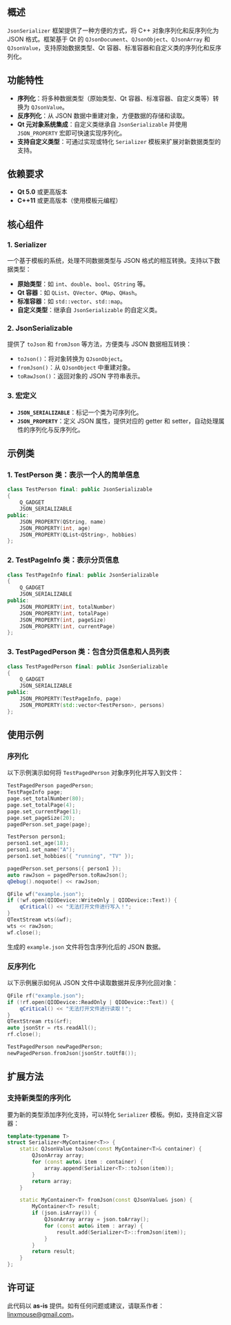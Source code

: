 ## 概述

`JsonSerializer` 框架提供了一种方便的方式，将 C++ 对象序列化和反序列化为 JSON 格式。框架基于 Qt 的 `QJsonDocument`、`QJsonObject`、`QJsonArray` 和 `QJsonValue`，支持原始数据类型、Qt 容器、标准容器和自定义类的序列化和反序列化。

## 功能特性

- **序列化**：将多种数据类型（原始类型、Qt 容器、标准容器、自定义类等）转换为 `QJsonValue`。
- **反序列化**：从 JSON 数据中重建对象，方便数据的存储和读取。
- **Qt 元对象系统集成**：自定义类继承自 `JsonSerializable` 并使用 `JSON_PROPERTY` 宏即可快速实现序列化。
- **支持自定义类型**：可通过实现或特化 `Serializer` 模板来扩展对新数据类型的支持。

## 依赖要求

- **Qt 5.0** 或更高版本
- **C++11** 或更高版本（使用模板元编程）

## 核心组件

### 1. **Serializer**

一个基于模板的系统，处理不同数据类型与 JSON 格式的相互转换。支持以下数据类型：

- **原始类型**：如 `int`、`double`、`bool`、`QString` 等。
- **Qt 容器**：如 `QList`、`QVector`、`QMap`、`QHash`。
- **标准容器**：如 `std::vector`、`std::map`。
- **自定义类型**：继承自 `JsonSerializable` 的自定义类。

### 2. **JsonSerializable**

提供了 `toJson` 和 `fromJson` 等方法，方便类与 JSON 数据相互转换：

- `toJson()`：将对象转换为 `QJsonObject`。
- `fromJson()`：从 `QJsonObject` 中重建对象。
- `toRawJson()`：返回对象的 JSON 字符串表示。

### 3. **宏定义**

- **`JSON_SERIALIZABLE`**：标记一个类为可序列化。
- **`JSON_PROPERTY`**：定义 JSON 属性，提供对应的 getter 和 setter，自动处理属性的序列化与反序列化。

## 示例类

### 1. **TestPerson** 类：表示一个人的简单信息

```cpp
class TestPerson final: public JsonSerializable
{
    Q_GADGET
    JSON_SERIALIZABLE
public:
    JSON_PROPERTY(QString, name)
    JSON_PROPERTY(int, age)
    JSON_PROPERTY(QList<QString>, hobbies)
};
```

### 2. **TestPageInfo** 类：表示分页信息

```cpp
class TestPageInfo final: public JsonSerializable
{
    Q_GADGET
    JSON_SERIALIZABLE
public:
    JSON_PROPERTY(int, totalNumber)
    JSON_PROPERTY(int, totalPage)
    JSON_PROPERTY(int, pageSize)
    JSON_PROPERTY(int, currentPage)
};
```

### 3. **TestPagedPerson** 类：包含分页信息和人员列表

```cpp
class TestPagedPerson final: public JsonSerializable
{
    Q_GADGET
    JSON_SERIALIZABLE
public:
    JSON_PROPERTY(TestPageInfo, page)
    JSON_PROPERTY(std::vector<TestPerson>, persons)
};
```

## 使用示例

### 序列化

以下示例演示如何将 `TestPagedPerson` 对象序列化并写入到文件：

```cpp
TestPagedPerson pagedPerson;
TestPageInfo page;
page.set_totalNumber(80);
page.set_totalPage(4);
page.set_currentPage(1);
page.set_pageSize(20);
pagedPerson.set_page(page);

TestPerson person1;
person1.set_age(18);
person1.set_name("A");
person1.set_hobbies({ "running", "TV" });

pagedPerson.set_persons({ person1 });
auto rawJson = pagedPerson.toRawJson();
qDebug().noquote() << rawJson;

QFile wf("example.json");
if (!wf.open(QIODevice::WriteOnly | QIODevice::Text)) {
    qCritical() << "无法打开文件进行写入！";
}
QTextStream wts(&wf);
wts << rawJson;
wf.close();
```

生成的 `example.json` 文件将包含序列化后的 JSON 数据。

### 反序列化

以下示例展示如何从 JSON 文件中读取数据并反序列化回对象：

```cpp
QFile rf("example.json");
if (!rf.open(QIODevice::ReadOnly | QIODevice::Text)) {
    qCritical() << "无法打开文件进行读取！";
}
QTextStream rts(&rf);
auto jsonStr = rts.readAll();
rf.close();

TestPagedPerson newPagedPerson;
newPagedPerson.fromJson(jsonStr.toUtf8());
```

## 扩展方法

### 支持新类型的序列化

要为新的类型添加序列化支持，可以特化 `Serializer` 模板。例如，支持自定义容器：

```cpp
template<typename T>
struct Serializer<MyContainer<T>> {
    static QJsonValue toJson(const MyContainer<T>& container) {
        QJsonArray array;
        for (const auto& item : container) {
            array.append(Serializer<T>::toJson(item));
        }
        return array;
    }

    static MyContainer<T> fromJson(const QJsonValue& json) {
        MyContainer<T> result;
        if (json.isArray()) {
            QJsonArray array = json.toArray();
            for (const auto& item : array) {
                result.add(Serializer<T>::fromJson(item));
            }
        }
        return result;
    }
};
```

## 许可证

此代码以 **as-is** 提供。如有任何问题或建议，请联系作者：[linxmouse@gmail.com](mailto:linxmouse@gmail.com)。

